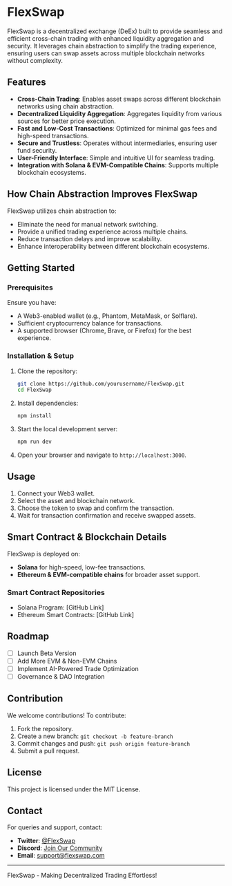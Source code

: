 # FlexSwap

FlexSwap is a decentralized exchange (DeEx) built to provide seamless and efficient cross-chain trading with enhanced liquidity aggregation and security. It leverages chain abstraction to simplify the trading experience, ensuring users can swap assets across multiple blockchain networks without complexity.

## Features

- **Cross-Chain Trading**: Enables asset swaps across different blockchain networks using chain abstraction.
- **Decentralized Liquidity Aggregation**: Aggregates liquidity from various sources for better price execution.
- **Fast and Low-Cost Transactions**: Optimized for minimal gas fees and high-speed transactions.
- **Secure and Trustless**: Operates without intermediaries, ensuring user fund security.
- **User-Friendly Interface**: Simple and intuitive UI for seamless trading.
- **Integration with Solana & EVM-Compatible Chains**: Supports multiple blockchain ecosystems.

## How Chain Abstraction Improves FlexSwap

FlexSwap utilizes chain abstraction to:
- Eliminate the need for manual network switching.
- Provide a unified trading experience across multiple chains.
- Reduce transaction delays and improve scalability.
- Enhance interoperability between different blockchain ecosystems.

## Getting Started

### Prerequisites
Ensure you have:
- A Web3-enabled wallet (e.g., Phantom, MetaMask, or Solflare).
- Sufficient cryptocurrency balance for transactions.
- A supported browser (Chrome, Brave, or Firefox) for the best experience.

### Installation & Setup
1. Clone the repository:
   ```sh
   git clone https://github.com/yourusername/FlexSwap.git
   cd FlexSwap
   ```
2. Install dependencies:
   ```sh
   npm install
   ```
3. Start the local development server:
   ```sh
   npm run dev
   ```
4. Open your browser and navigate to `http://localhost:3000`.

## Usage
1. Connect your Web3 wallet.
2. Select the asset and blockchain network.
3. Choose the token to swap and confirm the transaction.
4. Wait for transaction confirmation and receive swapped assets.

## Smart Contract & Blockchain Details
FlexSwap is deployed on:
- **Solana** for high-speed, low-fee transactions.
- **Ethereum & EVM-compatible chains** for broader asset support.

### Smart Contract Repositories
- Solana Program: [GitHub Link]
- Ethereum Smart Contracts: [GitHub Link]

## Roadmap
- [ ] Launch Beta Version
- [ ] Add More EVM & Non-EVM Chains
- [ ] Implement AI-Powered Trade Optimization
- [ ] Governance & DAO Integration

## Contribution
We welcome contributions! To contribute:
1. Fork the repository.
2. Create a new branch: `git checkout -b feature-branch`
3. Commit changes and push: `git push origin feature-branch`
4. Submit a pull request.

## License
This project is licensed under the MIT License.

## Contact
For queries and support, contact:
- **Twitter**: [@FlexSwap](https://twitter.com/FlexSwap)
- **Discord**: [Join Our Community](https://discord.gg/FlexSwap)
- **Email**: support@flexswap.com

---

FlexSwap - Making Decentralized Trading Effortless!

